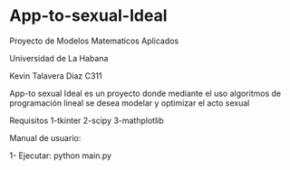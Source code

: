 # App-to-sexual-Ideal

Proyecto de Modelos Matematicos Aplicados

Universidad de La Habana

Kevin Talavera Diaz C311

App-to sexual Ideal es un proyecto donde mediante el uso algoritmos de programación lineal se desea modelar y optimizar el acto sexual

Requisitos
1-tkinter
2-scipy
3-mathplotlib

Manual de usuario:

1- Ejecutar: python main.py
